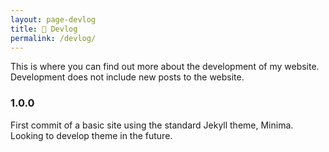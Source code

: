 ```yaml
---
layout: page-devlog
title: 💾 Devlog
permalink: /devlog/
---
```


This is where you can find out more about the development of my website. Development does not include new posts to the website.

### **1.0.0**

First commit of a basic site using the standard Jekyll theme, Minima. Looking to develop theme in the future.
